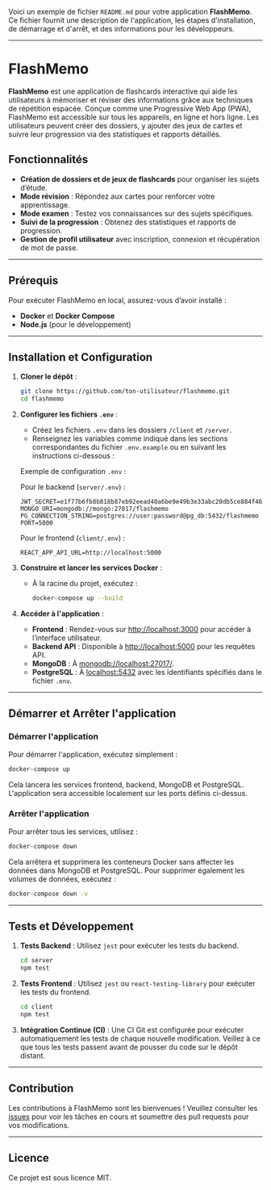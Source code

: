 Voici un exemple de fichier `README.md` pour votre application **FlashMemo**. Ce fichier fournit une description de l'application, les étapes d'installation, de démarrage et d'arrêt, et des informations pour les développeurs.

---

# FlashMemo

**FlashMemo** est une application de flashcards interactive qui aide les utilisateurs à mémoriser et réviser des informations grâce aux techniques de répétition espacée. Conçue comme une Progressive Web App (PWA), FlashMemo est accessible sur tous les appareils, en ligne et hors ligne. Les utilisateurs peuvent créer des dossiers, y ajouter des jeux de cartes et suivre leur progression via des statistiques et rapports détaillés.

## Fonctionnalités

- **Création de dossiers et de jeux de flashcards** pour organiser les sujets d’étude.
- **Mode révision** : Répondez aux cartes pour renforcer votre apprentissage.
- **Mode examen** : Testez vos connaissances sur des sujets spécifiques.
- **Suivi de la progression** : Obtenez des statistiques et rapports de progression.
- **Gestion de profil utilisateur** avec inscription, connexion et récupération de mot de passe.

---

## Prérequis

Pour exécuter FlashMemo en local, assurez-vous d’avoir installé :

- **Docker** et **Docker Compose**
- **Node.js** (pour le développement)

---

## Installation et Configuration

1. **Cloner le dépôt** :
   ```bash
   git clone https://github.com/ton-utilisateur/flashmemo.git
   cd flashmemo
   ```

2. **Configurer les fichiers `.env`** :
   - Créez les fichiers `.env` dans les dossiers `/client` et `/server`.
   - Renseignez les variables comme indiqué dans les sections correspondantes du fichier `.env.example` ou en suivant les instructions ci-dessous :

   Exemple de configuration `.env` :

   Pour le backend (`server/.env`) :
   ```plaintext
   JWT_SECRET=e1f77b6fb8b818b87eb92eead40a6be9e49b3e33abc20db5ce884f46770e75dc
   MONGO_URI=mongodb://mongo:27017/flashmemo
   PG_CONNECTION_STRING=postgres://user:password@pg_db:5432/flashmemo
   PORT=5000
   ```

   Pour le frontend (`client/.env`) :
   ```plaintext
   REACT_APP_API_URL=http://localhost:5000
   ```

3. **Construire et lancer les services Docker** :
   - À la racine du projet, exécutez :
     ```bash
     docker-compose up --build
     ```

4. **Accéder à l'application** :
   - **Frontend** : Rendez-vous sur [http://localhost:3000](http://localhost:3000) pour accéder à l’interface utilisateur.
   - **Backend API** : Disponible à [http://localhost:5000](http://localhost:5000) pour les requêtes API.
   - **MongoDB** : À [mongodb://localhost:27017/](mongodb://localhost:27017/).
   - **PostgreSQL** : À [localhost:5432](localhost:5432) avec les identifiants spécifiés dans le fichier `.env`.

---

## Démarrer et Arrêter l'application

### Démarrer l'application

Pour démarrer l'application, exécutez simplement :

```bash
docker-compose up
```

Cela lancera les services frontend, backend, MongoDB et PostgreSQL. L'application sera accessible localement sur les ports définis ci-dessus.

### Arrêter l'application

Pour arrêter tous les services, utilisez :

```bash
docker-compose down
```

Cela arrêtera et supprimera les conteneurs Docker sans affecter les données dans MongoDB et PostgreSQL. Pour supprimer également les volumes de données, exécutez :

```bash
docker-compose down -v
```

---

## Tests et Développement

1. **Tests Backend** : Utilisez `jest` pour exécuter les tests du backend.
   ```bash
   cd server
   npm test
   ```

2. **Tests Frontend** : Utilisez `jest` ou `react-testing-library` pour exécuter les tests du frontend.
   ```bash
   cd client
   npm test
   ```

3. **Intégration Continue (CI)** : Une CI Git est configurée pour exécuter automatiquement les tests de chaque nouvelle modification. Veillez à ce que tous les tests passent avant de pousser du code sur le dépôt distant.

---

## Contribution

Les contributions à FlashMemo sont les bienvenues ! Veuillez consulter les [issues](https://github.com/ton-utilisateur/flashmemo/issues) pour voir les tâches en cours et soumettre des pull requests pour vos modifications.

---

## Licence

Ce projet est sous licence MIT.